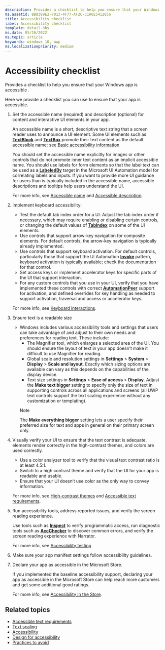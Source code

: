 ```yaml
---
description: Provides a checklist to help you ensure that your Windows app is accessible.
ms.assetid: BB8399E2-7013-4F77-AF2C-C1A0E5412856
title: Accessibility checklist
label: Accessibility checklist
template: detail.hbs
ms.date: 05/16/2022
ms.topic: article
keywords: windows 10, uwp
ms.localizationpriority: medium
---
```


# Accessibility checklist

Provides a checklist to help you ensure that your Windows app is accessible .

Here we provide a checklist you can use to ensure that your app is accessible.

1. Set the accessible name (required) and description (optional) for content and interactive UI elements in your app.

    An accessible name is a short, descriptive text string that a screen reader uses to announce a UI element. Some UI elements such as [**TextBlock**](/uwp/api/Windows.UI.Xaml.Controls.TextBlock) and [**TextBox**](/uwp/api/Windows.UI.Xaml.Controls.TextBox) promote their text content as the default accessible name; see [Basic accessibility information](basic-accessibility-information.md#name_from_inner_text).

    You should set the accessible name explicitly for images or other controls that do not promote inner text content as an implicit accessible name. You should use labels for form elements so that the label text can be used as a [**LabeledBy**](/previous-versions/windows/silverlight/dotnet-windows-silverlight/ms591292(v=vs.95)) target in the Microsoft UI Automation model for correlating labels and inputs. If you want to provide more UI guidance for users than is typically included in the accessible name, accessible descriptions and tooltips help users understand the UI.

    For more info, see [Accessible name](basic-accessibility-information.md#accessible_name) and [Accessible description](basic-accessibility-information.md).

2. Implement keyboard accessibility:

    * Test the default tab index order for a UI. Adjust the tab index order if necessary, which may require enabling or disabling certain controls, or changing the default values of [**TabIndex**](/uwp/api/windows.ui.xaml.controls.control.tabindex) on some of the UI elements.
    * Use controls that support arrow-key navigation for composite elements. For default controls, the arrow-key navigation is typically already implemented.
    * Use controls that support keyboard activation. For default controls, particularly those that support the UI Automation [**Invoke**](/uwp/api/Windows.UI.Xaml.Automation.Provider.IInvokeProvider) pattern, keyboard activation is typically available; check the documentation for that control.
    * Set access keys or implement accelerator keys for specific parts of the UI that support interaction.
    * For any custom controls that you use in your UI, verify that you have implemented these controls with correct [**AutomationPeer**](/uwp/api/Windows.UI.Xaml.Automation.Peers.AutomationPeer) support for activation, and defined overrides for key handling as needed to support activation, traversal and access or accelerator keys.

    For more info, see [Keyboard interactions](../input/keyboard-interactions.md).

3. Ensure text is a readable size

    * Windows includes various accessibility tools and settings that users can take advantage of and adjust to their own needs and preferences for reading text. These include:
        * The Magnifier tool, which enlarges a selected area of the UI. You should ensure the layout of text in your app doesn't make it difficult to use Magnifier for reading.
        * Global scale and resolution settings in **Settings** > **System** > **Display** > **Scale and layout**. Exactly which sizing options are available can vary as this depends on the capabilities of the display device.
        * Text size settings in **Settings** > **Ease of access** > **Display**. Adjust the **Make text bigger** setting to specify only the size of text in supporting controls across all applications and screens (all UWP text controls support the text scaling experience without any customization or templating).
        > [!NOTE]
        > The **Make everything bigger** setting lets a user specify their preferred size for text and apps in general on their primary screen only.

4. Visually verify your UI to ensure that the text contrast is adequate, elements render correctly in the high-contrast themes, and colors are used correctly.

    * Use a color analyzer tool to verify that the visual text contrast ratio is at least 4.5:1.
    * Switch to a high contrast theme and verify that the UI for your app is readable and usable.
    * Ensure that your UI doesn’t use color as the only way to convey information.

    For more info, see [High-contrast themes](high-contrast-themes.md) and [Accessible text requirements](accessible-text-requirements.md).

5. Run accessibility tools, address reported issues, and verify the screen reading experience.

    Use tools such as [**Inspect**](/windows/desktop/WinAuto/inspect-objects) to verify programmatic access, run diagnostic tools such as [**AccChecker**](/windows/desktop/WinAuto/ui-accessibility-checker) to discover common errors, and verify the screen reading experience with Narrator.

    For more info, see [Accessibility testing](accessibility-testing.md).

6. Make sure your app manifest settings follow accessibility guidelines.

7. Declare your app as accessible in the Microsoft Store.

    If you implemented the baseline accessibility support, declaring your app as accessible in the Microsoft Store can help reach more customers and get some additional good ratings.

    For more info, see [Accessibility in the Store](accessibility-in-the-store.md).

## Related topics  

* [Accessible text requirements](accessible-text-requirements.md)
* [Text scaling](../input/text-scaling.md)
* [Accessibility](accessibility.md)
* [Design for accessibility](./accessibility-overview.md)
* [Practices to avoid](practices-to-avoid.md)
